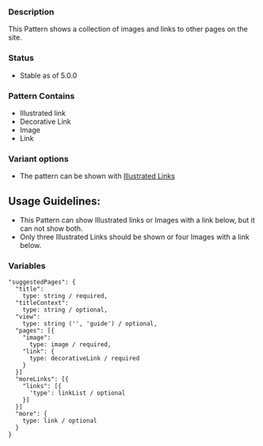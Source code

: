 ### Description
This Pattern shows a collection of images and links to other pages on the site.

### Status
* Stable as of 5.0.0

### Pattern Contains
* Illustrated link
* Decorative Link
* Image
* Link

### Variant options
* The pattern can be shown with [Illustrated Links](./?p=organisms-suggested-pages-guide)

## Usage Guidelines:
* This Pattern can show Illustrated links or Images with a link below, but it can not show both.
* Only three Illustrated Links should be shown or four Images with a link below.

### Variables
~~~
"suggestedPages": {
  "title":
    type: string / required,
  "titleContext":
    type: string / optional,
  "view":
    type: string ('', 'guide') / optional,
  "pages": [{
    "image":
      type: image / required,
    "link": {
      type: decorativeLink / required
    }
  }]
  "moreLinks": [{
    "links": [{
      'type': linkList / optional
    }]
  }]
  "more": {
    type: link / optional
  }
}
~~~
